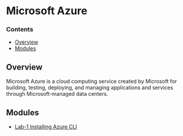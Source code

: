 # Microsoft Azure

<!--TOC_START-->
### Contents
- [Overview](#overview)
- [Modules](#modules)

<!--TOC_END-->
## Overview
Microsoft Azure is a cloud computing service created by Microsoft for building, testing, deploying, and managing applications and services through Microsoft-managed data centers.



<!--MODULES_START-->
## Modules
- [Lab-1 Installing Azure CLI](./modules/labs)
<!--MODULES_END-->

